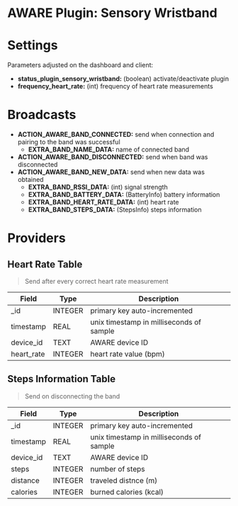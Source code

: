 # AWARE Plugin: Sensory Wristband

# Settings
Parameters adjusted on the dashboard and client:
 - <b>status_plugin_sensory_wristband:</b> (boolean) activate/deactivate plugin
 - <b>frequency_heart_rate:</b> (int) frequency of heart rate measurements

# Broadcasts
  - <b>ACTION_AWARE_BAND_CONNECTED:</b> send when connection and pairing to the band was successful
    - <b>EXTRA_BAND_NAME_DATA:</b> name of connected band
  - <b>ACTION_AWARE_BAND_DISCONNECTED:</b> send when band was disconnected
  - <b>ACTION_AWARE_BAND_NEW_DATA:</b> send when new data was obtained
    - <b>EXTRA_BAND_RSSI_DATA:</b> (int) signal strength
    - <b>EXTRA_BAND_BATTERY_DATA:</b> (BatteryInfo) battery information
    - <b>EXTRA_BAND_HEART_RATE_DATA:</b> (int) heart rate 
    - <b>EXTRA_BAND_STEPS_DATA:</b> (StepsInfo) steps information

# Providers

## Heart Rate Table
> Send after every correct heart rate measurement

Field | Type | Description
----- | ---- | -----------
_id | INTEGER | primary key auto-incremented
timestamp | REAL | unix timestamp in milliseconds of sample
device_id | TEXT | AWARE device ID
heart_rate | INTEGER | heart rate value (bpm)

## Steps Information Table
> Send on disconnecting the band

Field | Type | Description
----- | ---- | -----------
_id | INTEGER | primary key auto-incremented
timestamp | REAL | unix timestamp in milliseconds of sample
device_id | TEXT | AWARE device ID
steps | INTEGER | number of steps
distance | INTEGER | traveled distnce (m)
calories | INTEGER | burned calories (kcal)
